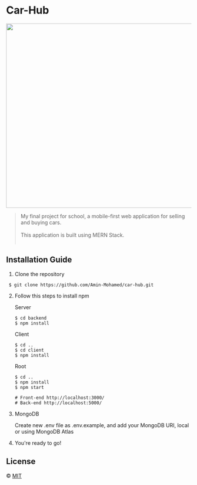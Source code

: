 # Car-Hub

<img src="https://media.giphy.com/media/8UHSFMTCnK80EQQiSd/giphy.gif" width="900" height="500" />

> My final project for school, a mobile-first web application for selling and buying cars.<br><br>
This application is built using MERN Stack.<br><br>


## Installation Guide
1. Clone the repository
```
 $ git clone https://github.com/Amin-Mohamed/car-hub.git
```

2. Follow this steps to install npm

      Server
      ```
      $ cd backend
      $ npm install
      ```

      Client
      ```
      $ cd ..
      $ cd client
      $ npm install
      ```
      
      Root
      ```
      $ cd ..
      $ npm install
      $ npm start
      
      # Front-end http://localhost:3000/
      # Back-end http://localhost:5000/
      ```
      
3. MongoDB

      Create new .env file as .env.example, and add your MongoDB URI, local or using MongoDB Atlas

4. You're ready to go!


## License
© [MIT](https://choosealicense.com/licenses/mit/)
